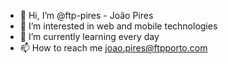 - 👋 Hi, I’m @ftp-pires - João Pires
- 👀 I’m interested in web and mobile technologies
- 🌱 I’m currently learning every day
- 📫 How to reach me joao.pires@ftpporto.com


